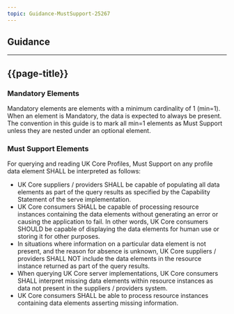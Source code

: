 ```yaml
---
topic: Guidance-MustSupport-25267
---
```

## Guidance

---

## {{page-title}}

### Mandatory Elements

Mandatory elements are elements with a minimum cardinality of 1 (min=1). When an element is Mandatory, the data is expected to always be present. The convention in this guide is to mark all min=1 elements as Must Support unless they are nested under an optional element.

### Must Support Elements

For querying and reading UK Core Profiles, Must Support on any profile data element SHALL be interpreted as follows:

- UK Core suppliers / providers SHALL be capable of populating all data elements as part of the query results as specified by the Capability Statement of the serve implementation.
- UK Core consumers SHALL be capable of processing resource instances containing the data elements without generating an error or causing the application to fail. In other words, UK Core consumers SHOULD be capable of displaying the data elements for human use or storing it for other purposes.
- In situations where information on a particular data element is not present, and the reason for absence is unknown, UK Core suppliers / providers SHALL NOT include the data elements in the resource instance returned as part of the query results.
- When querying UK Core server implementations, UK Core consumers SHALL interpret missing data elements within resource instances as data not present in the suppliers / providers system.
- UK Core consumers SHALL be able to process resource instances containing data elements asserting missing information.